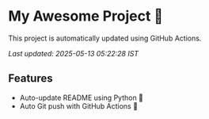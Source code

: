 # My Awesome Project 🚀

This project is automatically updated using GitHub Actions.

_Last updated: 2025-05-13 05:22:28 IST_

## Features
- Auto-update README using Python 🐍
- Auto Git push with GitHub Actions 🤖
